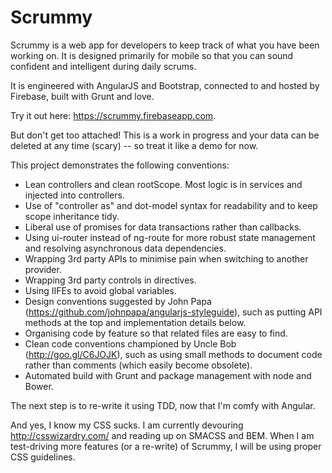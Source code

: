 Scrummy
=======

Scrummy is a web app for developers to keep track of what you have been working on. It is designed primarily for mobile so that you can sound confident and intelligent during daily scrums.

It is engineered with AngularJS and Bootstrap, connected to and hosted by Firebase, built with Grunt and love.

Try it out here: https://scrummy.firebaseapp.com.

But don't get too attached! This is a work in progress and your data can be deleted at any time (scary) -- so treat it like a demo for now.

This project demonstrates the following conventions:
* Lean controllers and clean rootScope. Most logic is in services and injected into controllers.
* Use of "controller as" and dot-model syntax for readability and to keep scope inheritance tidy.
* Liberal use of promises for data transactions rather than callbacks.
* Using ui-router instead of ng-route for more robust state management and resolving asynchronous data dependencies.
* Wrapping 3rd party APIs to minimise pain when switching to another provider.
* Wrapping 3rd party controls in directives.
* Using IIFEs to avoid global variables.
* Design conventions suggested by John Papa (https://github.com/johnpapa/angularjs-styleguide), such as putting API methods at the top and implementation details below.
* Organising code by feature so that related files are easy to find.
* Clean code conventions championed by Uncle Bob (http://goo.gl/C6JOJK), such as using small methods to document code rather than comments (which easily become obsolete).
* Automated build with Grunt and package management with node and Bower.

The next step is to re-write it using TDD, now that I'm comfy with Angular.

And yes, I know my CSS sucks. I am currently devouring http://csswizardry.com/ and reading up on SMACSS and BEM. When I am test-driving more features (or a re-write) of Scrummy, I will be using proper CSS guidelines.
